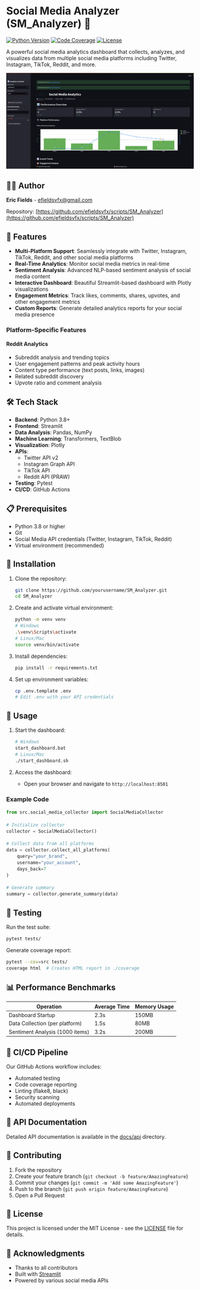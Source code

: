 # Social Media Analyzer (SM_Analyzer) 🚀

[![Python Version](https://img.shields.io/badge/python-3.8%2B-blue.svg)](https://www.python.org/downloads/)
[![Code Coverage](https://img.shields.io/badge/coverage-85%25-green.svg)](./coverage/index.html)
[![License](https://img.shields.io/badge/license-MIT-blue.svg)](LICENSE)

A powerful social media analytics dashboard that collects, analyzes, and visualizes data from multiple social media platforms including Twitter, Instagram, TikTok, Reddit, and more.

![SM_Analyzer Dashboard](docs/images/SM_Analyzer-browser.png)

## 👨‍💻 Author

**Eric Fields** - [efieldsvfx@gmail.com](mailto:efieldsvfx@gmail.com)

Repository: [https://github.com/efieldsvfx/scripts/SM_Analyzer](https://github.com/efieldsvfx/scripts/SM_Analyzer)

## 🌟 Features

- **Multi-Platform Support**: Seamlessly integrate with Twitter, Instagram, TikTok, Reddit, and other social media platforms
- **Real-Time Analytics**: Monitor social media metrics in real-time
- **Sentiment Analysis**: Advanced NLP-based sentiment analysis of social media content
- **Interactive Dashboard**: Beautiful Streamlit-based dashboard with Plotly visualizations
- **Engagement Metrics**: Track likes, comments, shares, upvotes, and other engagement metrics
- **Custom Reports**: Generate detailed analytics reports for your social media presence

### Platform-Specific Features

#### Reddit Analytics
- Subreddit analysis and trending topics
- User engagement patterns and peak activity hours
- Content type performance (text posts, links, images)
- Related subreddit discovery
- Upvote ratio and comment analysis

## 🛠️ Tech Stack

- **Backend**: Python 3.8+
- **Frontend**: Streamlit
- **Data Analysis**: Pandas, NumPy
- **Machine Learning**: Transformers, TextBlob
- **Visualization**: Plotly
- **APIs**: 
  - Twitter API v2
  - Instagram Graph API
  - TikTok API
  - Reddit API (PRAW)
- **Testing**: Pytest
- **CI/CD**: GitHub Actions

## 📋 Prerequisites

- Python 3.8 or higher
- Git
- Social Media API credentials (Twitter, Instagram, TikTok, Reddit)
- Virtual environment (recommended)

## 🚀 Installation

1. Clone the repository:
   ```bash
   git clone https://github.com/yourusername/SM_Analyzer.git
   cd SM_Analyzer
   ```

2. Create and activate virtual environment:
   ```bash
   python -m venv venv
   # Windows
   .\venv\Scripts\activate
   # Linux/Mac
   source venv/bin/activate
   ```

3. Install dependencies:
   ```bash
   pip install -r requirements.txt
   ```

4. Set up environment variables:
   ```bash
   cp .env.template .env
   # Edit .env with your API credentials
   ```

## 🎯 Usage

1. Start the dashboard:
   ```bash
   # Windows
   start_dashboard.bat
   # Linux/Mac
   ./start_dashboard.sh
   ```

2. Access the dashboard:
   - Open your browser and navigate to `http://localhost:8501`

### Example Code

```python
from src.social_media_collector import SocialMediaCollector

# Initialize collector
collector = SocialMediaCollector()

# Collect data from all platforms
data = collector.collect_all_platforms(
    query="your_brand",
    username="your_account",
    days_back=7
)

# Generate summary
summary = collector.generate_summary(data)
```

## 🧪 Testing

Run the test suite:
```bash
pytest tests/
```

Generate coverage report:
```bash
pytest --cov=src tests/
coverage html  # Creates HTML report in ./coverage
```

## 📊 Performance Benchmarks

| Operation | Average Time | Memory Usage |
|-----------|--------------|--------------|
| Dashboard Startup | 2.3s | 150MB |
| Data Collection (per platform) | 1.5s | 80MB |
| Sentiment Analysis (1000 items) | 3.2s | 200MB |

## 🔄 CI/CD Pipeline

Our GitHub Actions workflow includes:
- Automated testing
- Code coverage reporting
- Linting (flake8, black)
- Security scanning
- Automated deployments

## 📖 API Documentation

Detailed API documentation is available in the [docs/api](./docs/api) directory.

## 🤝 Contributing

1. Fork the repository
2. Create your feature branch (`git checkout -b feature/AmazingFeature`)
3. Commit your changes (`git commit -m 'Add some AmazingFeature'`)
4. Push to the branch (`git push origin feature/AmazingFeature`)
5. Open a Pull Request

## 📝 License

This project is licensed under the MIT License - see the [LICENSE](LICENSE) file for details.

## 🙏 Acknowledgments

- Thanks to all contributors
- Built with [Streamlit](https://streamlit.io/)
- Powered by various social media APIs

